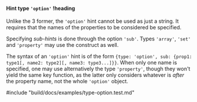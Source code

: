#### Hint type `'option'` !heading

Unlike the 3 former, the `'option'` hint cannot be used as just a string. It requires that the names of the properties to be considered be specified.

Specifying *sub-hints* is done through the option `'sub'`. Types `'array'`, `'set'` and `'property'` may use the construct as well.

The syntax of an `'option'` hint is of the form `{type: 'option', sub: {prop1: type1[, name2: type2][, name3: type3...]}}`. When only one name is specified, one may use alternatively the type `'property'`, though they won't yield the same key function, as the latter only considers whatever is *after* the property name, not the whole `'option'` object.

#include "build/docs/examples/type-option.test.md"
